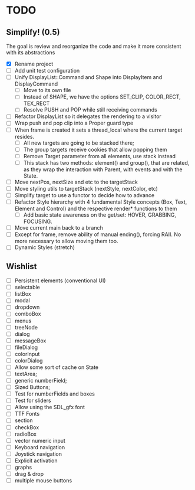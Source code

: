 TODO
====

Simplify! (0.5)
---------------

The goal is review and reorganize the code and make it more consistent with its abstractions

- [x] Rename project
- [ ] Add unit test configuration
- [ ] Unify DisplayList::Command and Shape into DisplayItem and DisplayCommand
  - [ ] Move to its own file
  - [ ] Instead of SHAPE, we have the options SET_CLIP, COLOR_RECT, TEX_RECT
  - [ ] Resolve PUSH and POP while still receiving commands
- [ ] Refactor DisplayList so it delegates the rendering to a visitor
- [ ] Wrap push and pop clip into a Proper guard type
- [ ] When frame is created it sets a thread_local where the current target resides. 
  - [ ] All new targets are going to be stacked there;
  - [ ] The group targets receive cookies that allow popping them
  - [ ] Remove Target parameter from all elements, use stack instead
  - [ ] This stack has two methods: element() and group(), that are related, as they wrap the interaction with Parent, with events and with the State.
- [ ] Move nextPos, nextSize and etc to the targetStack
- [ ] Move styling utils to targetStack (nextStyle, nextColor, etc)
- [ ] Simplify target to use a functor to decide how to advance
- [ ] Refactor Style hierarchy with 4 fundamental Style concepts (Box, Text, Element and Control) and the respective render* functions to them
  - [ ] Add basic state awareness on the get/set: HOVER, GRABBING, FOCUSING.
- [ ] Move current main back to a branch
- [ ] Except for frame, remove ability of manual ending(), forcing RAII. No more necessary to allow moving them too.
- [ ] Dynamic Styles (stretch)

Wishlist
--------

- [ ] Persistent elements (conventional UI)
- [ ] selectable
- [ ] listBox
- [ ] modal
- [ ] dropdown
- [ ] comboBox
- [ ] menus
- [ ] treeNode
- [ ] dialog
- [ ] messageBox
- [ ] fileDialog
- [ ] colorInput
- [ ] colorDialog
- [ ] Allow some sort of cache on State
- [ ] textArea;
- [ ] generic numberField;
- [ ] Sized Buttons;
- [ ] Test for numberFields and boxes
- [ ] Test for sliders
- [ ] Allow using the SDL_gfx font
- [ ] TTF Fonts
- [ ] section
- [ ] checkBox
- [ ] radioBox
- [ ] vector numeric input
- [ ] Keyboard navigation
- [ ] Joystick navigation
- [ ] Explicit activation
- [ ] graphs
- [ ] drag & drop
- [ ] multiple mouse buttons

